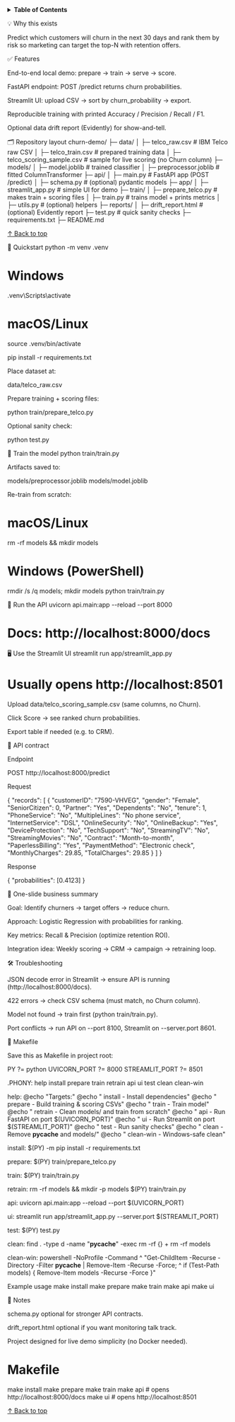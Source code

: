 <details>
  <summary><b>Table of Contents</b></summary>

- [Why this exists](#-why-this-exists)
- [Features](#-features)
- [Repository layout](#-repository-layout)
- [Quickstart](#-quickstart)
- [Train the model](#-train-the-model)
- [Run the API](#-run-the-api)
- [Use the Streamlit UI](#-use-the-streamlit-ui)
- [API contract](#-api-contract)
- [One-slide business summary](#-one-slide-business-summary)
- [Troubleshooting](#-troubleshooting)
- [Makefile](#-makefile)
- [Notes](#-notes)

</details>


💡 Why this exists

Predict which customers will churn in the next 30 days and rank them by risk so marketing can target the top-N with retention offers.

✅ Features

End-to-end local demo: prepare → train → serve → score.

FastAPI endpoint: POST /predict returns churn probabilities.

Streamlit UI: upload CSV → sort by churn_probability → export.

Reproducible training with printed Accuracy / Precision / Recall / F1.

Optional data drift report (Evidently) for show-and-tell.

🗂 Repository layout
churn-demo/
├─ data/
│  ├─ telco_raw.csv                # IBM Telco raw CSV
│  ├─ telco_train.csv              # prepared training data
│  ├─ telco_scoring_sample.csv     # sample for live scoring (no Churn column)
├─ models/
│  ├─ model.joblib                 # trained classifier
│  ├─ preprocessor.joblib          # fitted ColumnTransformer
├─ api/
│  ├─ main.py                      # FastAPI app (POST /predict)
│  ├─ schema.py                    # (optional) pydantic models
├─ app/
│  ├─ streamlit_app.py             # simple UI for demo
├─ train/
│  ├─ prepare_telco.py             # makes train + scoring files
│  ├─ train.py                     # trains model + prints metrics
│  ├─ utils.py                     # (optional) helpers
├─ reports/
│  ├─ drift_report.html            # (optional) Evidently report
├─ test.py                         # quick sanity checks
├─ requirements.txt
├─ README.md

[↑ Back to top](#-table-of-contents)

🚀 Quickstart
python -m venv .venv
# Windows
.venv\Scripts\activate
# macOS/Linux
source .venv/bin/activate

pip install -r requirements.txt


Place dataset at:

data/telco_raw.csv


Prepare training + scoring files:

python train/prepare_telco.py


Optional sanity check:

python test.py

🧪 Train the model
python train/train.py


Artifacts saved to:

models/preprocessor.joblib
models/model.joblib


Re-train from scratch:

# macOS/Linux
rm -rf models && mkdir models
# Windows (PowerShell)
rmdir /s /q models; mkdir models
python train/train.py

📡 Run the API
uvicorn api.main:app --reload --port 8000
# Docs: http://localhost:8000/docs

🖥️ Use the Streamlit UI
streamlit run app/streamlit_app.py
# Usually opens http://localhost:8501


Upload data/telco_scoring_sample.csv (same columns, no Churn).

Click Score → see ranked churn probabilities.

Export table if needed (e.g. to CRM).

🔐 API contract

Endpoint

POST http://localhost:8000/predict


Request

{
  "records": [
    {
      "customerID": "7590-VHVEG",
      "gender": "Female",
      "SeniorCitizen": 0,
      "Partner": "Yes",
      "Dependents": "No",
      "tenure": 1,
      "PhoneService": "No",
      "MultipleLines": "No phone service",
      "InternetService": "DSL",
      "OnlineSecurity": "No",
      "OnlineBackup": "Yes",
      "DeviceProtection": "No",
      "TechSupport": "No",
      "StreamingTV": "No",
      "StreamingMovies": "No",
      "Contract": "Month-to-month",
      "PaperlessBilling": "Yes",
      "PaymentMethod": "Electronic check",
      "MonthlyCharges": 29.85,
      "TotalCharges": 29.85
    }
  ]
}


Response

{ "probabilities": [0.4123] }

🧠 One-slide business summary

Goal: Identify churners → target offers → reduce churn.

Approach: Logistic Regression with probabilities for ranking.

Key metrics: Recall & Precision (optimize retention ROI).

Integration idea: Weekly scoring → CRM → campaign → retraining loop.

🛠 Troubleshooting

JSON decode error in Streamlit → ensure API is running (http://localhost:8000/docs).

422 errors → check CSV schema (must match, no Churn column).

Model not found → train first (python train/train.py).

Port conflicts → run API on --port 8100, Streamlit on --server.port 8601.

🧰 Makefile

Save this as Makefile in project root:

PY ?= python
UVICORN_PORT ?= 8000
STREAMLIT_PORT ?= 8501

.PHONY: help install prepare train retrain api ui test clean clean-win

help:
	@echo "Targets:"
	@echo "  install     - Install dependencies"
	@echo "  prepare     - Build training & scoring CSVs"
	@echo "  train       - Train model"
	@echo "  retrain     - Clean models/ and train from scratch"
	@echo "  api         - Run FastAPI on port $(UVICORN_PORT)"
	@echo "  ui          - Run Streamlit on port $(STREAMLIT_PORT)"
	@echo "  test        - Run sanity checks"
	@echo "  clean       - Remove __pycache__ and models/"
	@echo "  clean-win   - Windows-safe clean"

install:
	$(PY) -m pip install -r requirements.txt

prepare:
	$(PY) train/prepare_telco.py

train:
	$(PY) train/train.py

retrain:
	rm -rf models && mkdir -p models
	$(PY) train/train.py

api:
	uvicorn api.main:app --reload --port $(UVICORN_PORT)

ui:
	streamlit run app/streamlit_app.py --server.port $(STREAMLIT_PORT)

test:
	$(PY) test.py

clean:
	find . -type d -name "__pycache__" -exec rm -rf {} +
	rm -rf models

clean-win:
	powershell -NoProfile -Command ^
	  "Get-ChildItem -Recurse -Directory -Filter __pycache__ | Remove-Item -Recurse -Force; ^
	   if (Test-Path models) { Remove-Item models -Recurse -Force }"

Example usage
make install
make prepare
make train
make api
make ui

📝 Notes

schema.py optional for stronger API contracts.

drift_report.html optional if you want monitoring talk track.

Project designed for live demo simplicity (no Docker needed).

# Makefile
make install
make prepare
make train
make api        # opens http://localhost:8000/docs
make ui         # opens http://localhost:8501

[↑ Back to top](#-table-of-contents)
